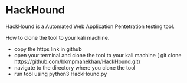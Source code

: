 # HackHound
HackHound is a Automated Web Application Pentetration testing tool.

How to clone the tool to your kali machine.
* copy the https link in github
* open your terminal and clone the tool to your kali machine ( git clone https://github.com/bkmpmahekhan/HackHound.git)
* navigate to the directory where you clone the tool
* run tool using python3 HackHound.py
  
